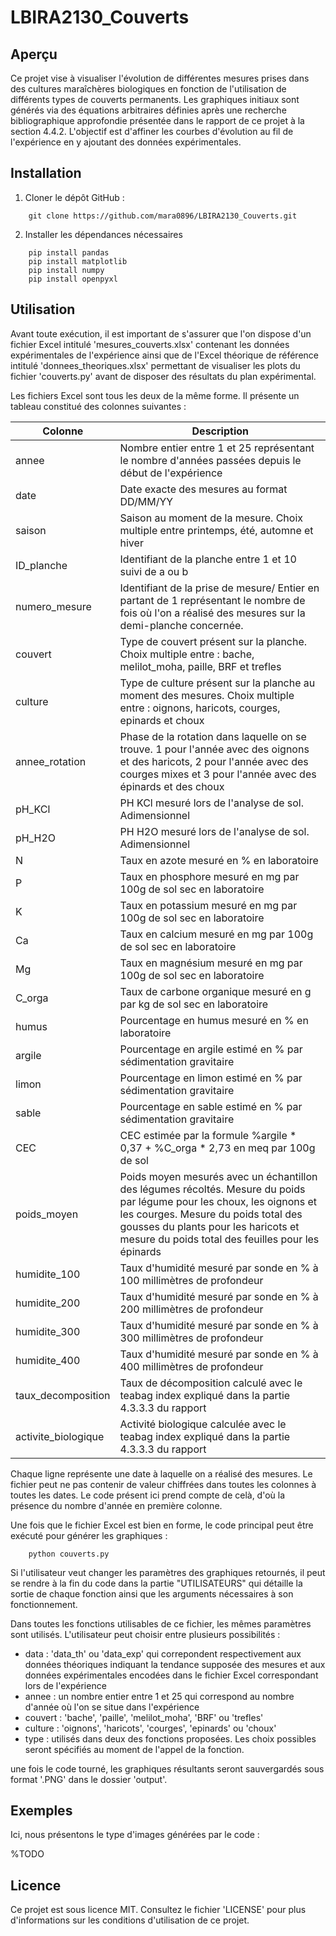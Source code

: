 # LBIRA2130_Couverts

## Aperçu
Ce projet vise à visualiser l'évolution de différentes mesures prises dans des cultures maraîchères biologiques en fonction de l'utilisation de différents types de couverts permanents. 
Les graphiques initiaux sont générés via des équations arbitraires définies après une recherche bibliographique approfondie présentée dans le rapport de ce projet à la section 4.4.2. L'objectif est d'affiner les courbes d'évolution au fil de l'expérience en y ajoutant des données expérimentales.


## Installation
1. Cloner le dépôt GitHub :
```
    git clone https://github.com/mara0896/LBIRA2130_Couverts.git
```

2. Installer les dépendances nécessaires
```
    pip install pandas
    pip install matplotlib
    pip install numpy
    pip install openpyxl 
```

## Utilisation
Avant toute exécution, il est important de s'assurer que l'on dispose d'un fichier Excel intitulé 'mesures_couverts.xlsx' contenant les données expérimentales de l'expérience ainsi que de l'Excel théorique de référence intitulé 'donnees_theoriques.xlsx' permettant de visualiser les plots du fichier 'couverts.py' avant de disposer des résultats du plan expérimental.

Les fichiers Excel sont tous les deux de la même forme. Il présente un tableau constitué des colonnes suivantes :

| Colonne          | Description                                    |
|------------------|------------------------------------------------|
| annee            | Nombre entier entre 1 et 25 représentant le nombre d'années passées depuis le début de l'expérience |
| date             | Date exacte des mesures au format DD/MM/YY |
| saison           | Saison au moment de la mesure. Choix multiple entre printemps, été, automne et hiver |
| ID_planche       | Identifiant de la planche entre 1 et 10 suivi de a ou b |
| numero_mesure    | Identifiant de la prise de mesure/ Entier en partant de 1 représentant le nombre de fois où l'on a réalisé des mesures sur la demi-planche concernée. |
| couvert          | Type de couvert présent sur la planche. Choix multiple entre : bache, melilot_moha, paille, BRF et trefles |
| culture          | Type de culture présent sur la planche au moment des mesures. Choix multiple entre : oignons, haricots, courges, epinards et choux |
| annee_rotation   | Phase de la rotation dans laquelle on se trouve. 1 pour l'année avec des oignons et des haricots, 2 pour l'année avec des courges mixes et 3 pour l'année avec des épinards et des choux |
| pH_KCl           | PH KCl mesuré lors de l'analyse de sol. Adimensionnel |
| pH_H2O           | PH H2O mesuré lors de l'analyse de sol. Adimensionnel |
| N                | Taux en azote mesuré en % en laboratoire |
| P                | Taux en phosphore mesuré en mg par 100g de sol sec en laboratoire |
| K                | Taux en potassium mesuré en mg par 100g de sol sec en laboratoire |
| Ca               | Taux en calcium mesuré en mg par 100g de sol sec en laboratoire |
| Mg               | Taux en magnésium mesuré en mg par 100g de sol sec en laboratoire |
| C_orga           | Taux de carbone organique mesuré en g par kg de sol sec en laboratoire |
| humus            | Pourcentage en humus mesuré en % en laboratoire |
| argile           | Pourcentage en argile estimé en % par sédimentation gravitaire |
| limon            | Pourcentage en limon estimé en % par sédimentation gravitaire |
| sable            | Pourcentage en sable estimé en % par sédimentation gravitaire |
| CEC              | CEC estimée par la formule %argile * 0,37 + %C_orga * 2,73 en meq par 100g de sol|
| poids_moyen      | Poids moyen mesurés avec un échantillon des légumes récoltés. Mesure du poids par légume pour les choux, les oignons et les courges. Mesure du poids total des gousses du plants pour les haricots et mesure du poids total des feuilles pour les épinards |
| humidite_100      | Taux d'humidité mesuré par sonde en % à 100 millimètres de profondeur |
| humidite_200 | Taux d'humidité mesuré par sonde en % à 200 millimètres de profondeur |
| humidite_300 | Taux d'humidité mesuré par sonde en % à 300 millimètres de profondeur |
| humidite_400 | Taux d'humidité mesuré par sonde en % à 400 millimètres de profondeur |
| taux_decomposition | Taux de décomposition calculé avec le teabag index expliqué dans la partie 4.3.3.3 du rapport |
| activite_biologique | Activité biologique calculée avec le teabag index expliqué dans la partie 4.3.3.3 du rapport |

Chaque ligne représente une date à laquelle on a réalisé des mesures. Le fichier peut ne pas contenir de valeur chiffrées dans toutes les colonnes à toutes les dates. Le code présent ici prend compte de celà, d'où la présence du nombre d'année en première colonne.


Une fois que le fichier Excel est bien en forme, le code principal peut être exécuté pour générer les graphiques :

```
    python couverts.py
```
Si l'utilisateur veut changer les paramètres des graphiques retournés, il peut se rendre à la fin du code dans la partie "UTILISATEURS" qui détaille la sortie de chaque fonction ainsi que les arguments nécessaires à son fonctionnement.

Dans toutes les fonctions utilisables de ce fichier, les mêmes paramètres sont utilisés. L'utilisateur peut choisir entre plusieurs possibilités :
 
* data : 'data_th' ou 'data_exp' qui correpondent respectivement aux données théoriques indiquant la tendance supposée des mesures et aux données expérimentales encodées dans le fichier Excel correspondant lors de l'expérience
* annee : un nombre entier entre 1 et 25 qui correspond au nombre d'année où l'on se situe dans l'expérience
* couvert : 'bache', 'paille', 'melilot_moha', 'BRF' ou 'trefles'
* culture : 'oignons', 'haricots', 'courges', 'epinards' ou 'choux'
* type  : utilisés dans deux des fonctions proposées. Les choix possibles seront spécifiés au moment de l'appel de la fonction.


une fois le code tourné, les graphiques résultants seront sauvergardés sous format '.PNG' dans le dossier 'output'.

## Exemples
Ici, nous présentons le type d'images générées par le code :

%TODO


## Licence
Ce projet est sous licence MIT. Consultez le fichier 'LICENSE' pour plus d'informations sur les conditions d'utilisation de ce projet.
